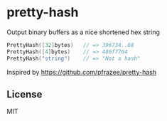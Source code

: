 # pretty-hash
Output binary buffers as a nice shortened hex string

```go
PrettyHash([32]bytes)   // => 396734..68
PrettyHash([4]bytes)    // => 486f7764
PrettyHash("string")    // => "Not a hash"
```

Inspired by https://github.com/pfrazee/pretty-hash

## License
MIT
